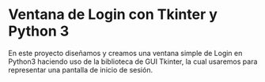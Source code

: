 # Ventana de Login con Tkinter y Python 3
En este proyecto diseñamos y creamos una ventana simple de Login en Python3 haciendo uso de la biblioteca de GUI Tkinter, la cual usaremos para representar una pantalla de inicio de sesión.